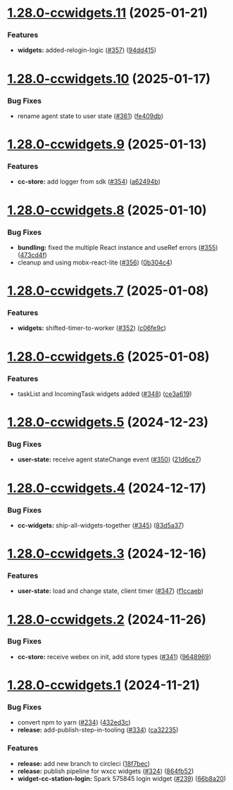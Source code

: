 # [1.28.0-ccwidgets.11](https://github.com/webex/widgets/compare/v1.28.0-ccwidgets.10...v1.28.0-ccwidgets.11) (2025-01-21)


### Features

* **widgets:** added-relogin-logic ([#357](https://github.com/webex/widgets/issues/357)) ([94dd415](https://github.com/webex/widgets/commit/94dd4156b87ddcfe86a5958923c343292d06aa97))

# [1.28.0-ccwidgets.10](https://github.com/webex/widgets/compare/v1.28.0-ccwidgets.9...v1.28.0-ccwidgets.10) (2025-01-17)


### Bug Fixes

* rename agent state to user state ([#361](https://github.com/webex/widgets/issues/361)) ([fe409db](https://github.com/webex/widgets/commit/fe409db054fe8e2519675a05fcd2371f7be353ef))

# [1.28.0-ccwidgets.9](https://github.com/webex/widgets/compare/v1.28.0-ccwidgets.8...v1.28.0-ccwidgets.9) (2025-01-13)


### Features

* **cc-store:** add logger from sdk ([#354](https://github.com/webex/widgets/issues/354)) ([a62494b](https://github.com/webex/widgets/commit/a62494b01d625b65d0fecbd3a07636689d8bac0b))

# [1.28.0-ccwidgets.8](https://github.com/webex/widgets/compare/v1.28.0-ccwidgets.7...v1.28.0-ccwidgets.8) (2025-01-10)


### Bug Fixes

* **bundling:** fixed the multiple React instance and useRef errors  ([#355](https://github.com/webex/widgets/issues/355)) ([473cd4f](https://github.com/webex/widgets/commit/473cd4ff6b4be79724021076594f28838fe6bcd1))
* cleanup and using mobx-react-lite ([#356](https://github.com/webex/widgets/issues/356)) ([0b304c4](https://github.com/webex/widgets/commit/0b304c451f6bc503278907bce3405ccd5cd5125f))

# [1.28.0-ccwidgets.7](https://github.com/webex/widgets/compare/v1.28.0-ccwidgets.6...v1.28.0-ccwidgets.7) (2025-01-08)


### Features

* **widgets:** shifted-timer-to-worker ([#352](https://github.com/webex/widgets/issues/352)) ([c06fe9c](https://github.com/webex/widgets/commit/c06fe9c208914d86281950e9a8373ce778d8f0f2))

# [1.28.0-ccwidgets.6](https://github.com/webex/widgets/compare/v1.28.0-ccwidgets.5...v1.28.0-ccwidgets.6) (2025-01-08)


### Features

* taskList and IncomingTask widgets added ([#348](https://github.com/webex/widgets/issues/348)) ([ce3a619](https://github.com/webex/widgets/commit/ce3a619dbbb1e2e5321a94a7ce2798f6217326b9))

# [1.28.0-ccwidgets.5](https://github.com/webex/widgets/compare/v1.28.0-ccwidgets.4...v1.28.0-ccwidgets.5) (2024-12-23)


### Bug Fixes

* **user-state:** receive agent stateChange event ([#350](https://github.com/webex/widgets/issues/350)) ([21d6ce7](https://github.com/webex/widgets/commit/21d6ce7c6517a865bc6e4e49a5f977dc587b0e45))

# [1.28.0-ccwidgets.4](https://github.com/webex/widgets/compare/v1.28.0-ccwidgets.3...v1.28.0-ccwidgets.4) (2024-12-17)


### Bug Fixes

* **cc-widgets:** ship-all-widgets-together ([#345](https://github.com/webex/widgets/issues/345)) ([83d5a37](https://github.com/webex/widgets/commit/83d5a37ac3e4a1ab0254d9e28448268e90ce987c))

# [1.28.0-ccwidgets.3](https://github.com/webex/widgets/compare/v1.28.0-ccwidgets.2...v1.28.0-ccwidgets.3) (2024-12-16)


### Features

* **user-state:** load and change state, client timer ([#347](https://github.com/webex/widgets/issues/347)) ([f1ccaeb](https://github.com/webex/widgets/commit/f1ccaebca9520f9354c6be4b25b262605a77519f))

# [1.28.0-ccwidgets.2](https://github.com/webex/widgets/compare/v1.28.0-ccwidgets.1...v1.28.0-ccwidgets.2) (2024-11-26)


### Bug Fixes

* **cc-store:** receive webex on init, add store types ([#341](https://github.com/webex/widgets/issues/341)) ([9648969](https://github.com/webex/widgets/commit/9648969c69f6e9265316152236400fd558344ea8))

# [1.28.0-ccwidgets.1](https://github.com/webex/widgets/compare/v1.27.5...v1.28.0-ccwidgets.1) (2024-11-21)


### Bug Fixes

* convert npm to yarn ([#234](https://github.com/webex/widgets/issues/234)) ([432ed3c](https://github.com/webex/widgets/commit/432ed3cc1b2521f69cd9383cd0dbefad8f0a2eee))
* **release:** add-publish-step-in-tooling ([#334](https://github.com/webex/widgets/issues/334)) ([ca32235](https://github.com/webex/widgets/commit/ca32235ed4b4f74ac1aa3eecf951b4b779ea3e57))


### Features

* **release:** add new branch to circleci ([18f7bec](https://github.com/webex/widgets/commit/18f7becab770059fb9e008a6f5a85d3b21db0f67))
* **release:** publish pipeline for wxcc widgets ([#324](https://github.com/webex/widgets/issues/324)) ([864fb52](https://github.com/webex/widgets/commit/864fb5252927234d61aad32b1ba12f361c9385b5))
* **widget-cc-station-login:** Spark 575845 login widget ([#239](https://github.com/webex/widgets/issues/239)) ([66b8a20](https://github.com/webex/widgets/commit/66b8a201fdf33363fde70713bb8363e5f5babef3))
